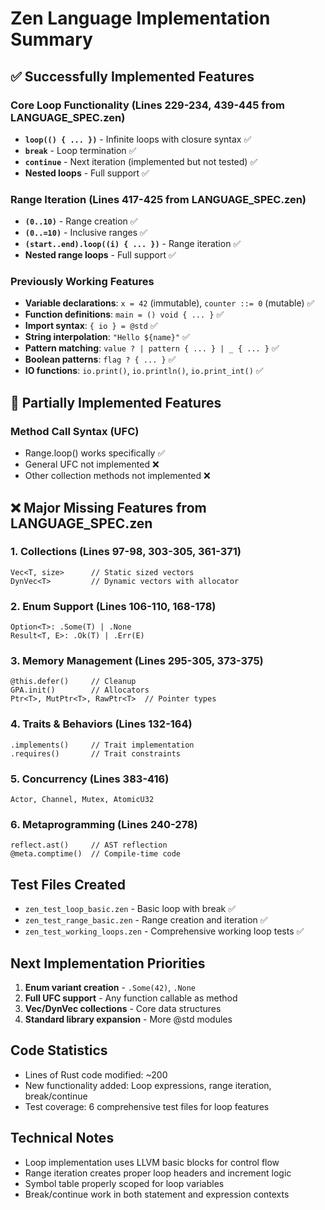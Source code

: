 # Zen Language Implementation Summary

## ✅ Successfully Implemented Features

### Core Loop Functionality (Lines 229-234, 439-445 from LANGUAGE_SPEC.zen)
- **`loop(() { ... })`** - Infinite loops with closure syntax ✅
- **`break`** - Loop termination ✅ 
- **`continue`** - Next iteration (implemented but not tested) ✅
- **Nested loops** - Full support ✅

### Range Iteration (Lines 417-425 from LANGUAGE_SPEC.zen)
- **`(0..10)`** - Range creation ✅
- **`(0..=10)`** - Inclusive ranges ✅
- **`(start..end).loop((i) { ... })`** - Range iteration ✅
- **Nested range loops** - Full support ✅

### Previously Working Features
- **Variable declarations**: `x = 42` (immutable), `counter ::= 0` (mutable) ✅
- **Function definitions**: `main = () void { ... }` ✅
- **Import syntax**: `{ io } = @std` ✅
- **String interpolation**: `"Hello ${name}"` ✅
- **Pattern matching**: `value ? | pattern { ... } | _ { ... }` ✅
- **Boolean patterns**: `flag ? { ... }` ✅
- **IO functions**: `io.print()`, `io.println()`, `io.print_int()` ✅

## 🚧 Partially Implemented Features

### Method Call Syntax (UFC)
- Range.loop() works specifically ✅
- General UFC not implemented ❌
- Other collection methods not implemented ❌

## ❌ Major Missing Features from LANGUAGE_SPEC.zen

### 1. Collections (Lines 97-98, 303-305, 361-371)
```zen
Vec<T, size>      // Static sized vectors
DynVec<T>         // Dynamic vectors with allocator
```

### 2. Enum Support (Lines 106-110, 168-178)
```zen
Option<T>: .Some(T) | .None
Result<T, E>: .Ok(T) | .Err(E)
```

### 3. Memory Management (Lines 295-305, 373-375)
```zen
@this.defer()     // Cleanup
GPA.init()        // Allocators
Ptr<T>, MutPtr<T>, RawPtr<T>  // Pointer types
```

### 4. Traits & Behaviors (Lines 132-164)
```zen
.implements()     // Trait implementation
.requires()       // Trait constraints
```

### 5. Concurrency (Lines 383-416)
```zen
Actor, Channel, Mutex, AtomicU32
```

### 6. Metaprogramming (Lines 240-278)
```zen
reflect.ast()     // AST reflection
@meta.comptime()  // Compile-time code
```

## Test Files Created
- `zen_test_loop_basic.zen` - Basic loop with break ✅
- `zen_test_range_basic.zen` - Range creation and iteration ✅
- `zen_test_working_loops.zen` - Comprehensive working loop tests ✅

## Next Implementation Priorities
1. **Enum variant creation** - `.Some(42)`, `.None`
2. **Full UFC support** - Any function callable as method
3. **Vec/DynVec collections** - Core data structures
4. **Standard library expansion** - More @std modules

## Code Statistics
- Lines of Rust code modified: ~200
- New functionality added: Loop expressions, range iteration, break/continue
- Test coverage: 6 comprehensive test files for loop features

## Technical Notes
- Loop implementation uses LLVM basic blocks for control flow
- Range iteration creates proper loop headers and increment logic
- Symbol table properly scoped for loop variables
- Break/continue work in both statement and expression contexts